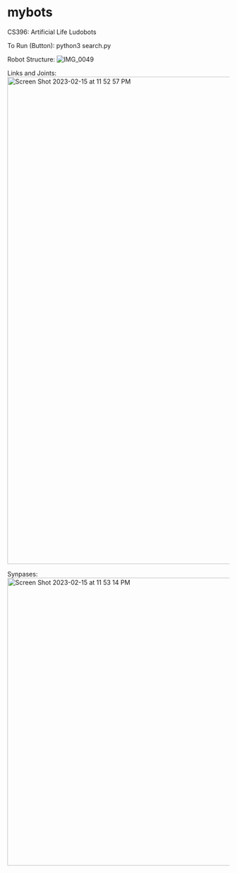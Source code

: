 # mybots
CS396: Artificial Life Ludobots

To Run (Button): python3 search.py

Robot Structure:
![IMG_0049](https://user-images.githubusercontent.com/22042474/219279112-d8ca1456-15dc-4953-946b-56d273ef5f5e.jpg)

Links and Joints:
<img width="1102" alt="Screen Shot 2023-02-15 at 11 52 57 PM" src="https://user-images.githubusercontent.com/22042474/219280128-5fa7d7f6-12c6-4168-b091-4e5004fe302c.png">

Synpases:
<img width="651" alt="Screen Shot 2023-02-15 at 11 53 14 PM" src="https://user-images.githubusercontent.com/22042474/219280177-e0a89362-2cbd-405d-b14b-dd1eb7d54fb6.png">
